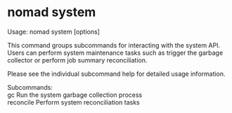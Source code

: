 # nomad system

Usage: nomad system <subcommand> [options]

This command groups subcommands for interacting with the system API. Users
can perform system maintenance tasks such as trigger the garbage collector or
perform job summary reconciliation.

Please see the individual subcommand help for detailed usage information.

Subcommands:  
gc Run the system garbage collection process  
reconcile Perform system reconciliation tasks
